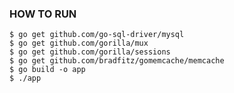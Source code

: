 ### HOW TO RUN ###

    $ go get github.com/go-sql-driver/mysql
    $ go get github.com/gorilla/mux
    $ go get github.com/gorilla/sessions
    $ go get github.com/bradfitz/gomemcache/memcache
    $ go build -o app
    $ ./app
